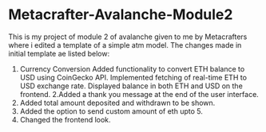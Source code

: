 # Metacrafter-Avalanche-Module2
This is my project of module 2 of avalanche given to me by Metacrafters where i edited a template of a simple atm model.
The changes made in initial template ae listed below:
1. Currency Conversion
Added functionality to convert ETH balance to USD using CoinGecko API.
Implemented fetching of real-time ETH to USD exchange rate.
Displayed balance in both ETH and USD on the frontend.
2.Added a thank you message at the end of the user interface.
3. Added total amount deposited and withdrawn to be shown.
4. Added the option to send custom amount of eth upto 5.
5. Changed the frontend look.

